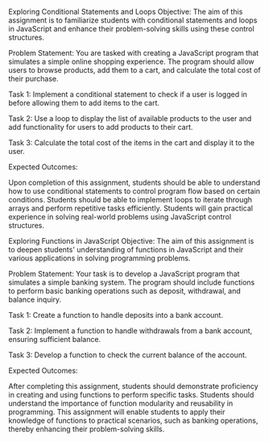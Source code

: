 Exploring Conditional Statements and Loops
Objective: The aim of this assignment is to familiarize students with conditional statements and loops in JavaScript and enhance their problem-solving skills using these control structures.

Problem Statement: You are tasked with creating a JavaScript program that simulates a simple online shopping experience. The program should allow users to browse products, add them to a cart, and calculate the total cost of their purchase.

Task 1: Implement a conditional statement to check if a user is logged in before allowing them to add items to the cart.

Task 2: Use a loop to display the list of available products to the user and add functionality for users to add products to their cart.

Task 3: Calculate the total cost of the items in the cart and display it to the user.

Expected Outcomes:

Upon completion of this assignment, students should be able to understand how to use conditional statements to control program flow based on certain conditions.
Students should be able to implement loops to iterate through arrays and perform repetitive tasks efficiently.
Students will gain practical experience in solving real-world problems using JavaScript control structures.


Exploring Functions in JavaScript
Objective: The aim of this assignment is to deepen students' understanding of functions in JavaScript and their various applications in solving programming problems.

Problem Statement: Your task is to develop a JavaScript program that simulates a simple banking system. The program should include functions to perform basic banking operations such as deposit, withdrawal, and balance inquiry.

Task 1: Create a function to handle deposits into a bank account.

Task 2: Implement a function to handle withdrawals from a bank account, ensuring sufficient balance.

Task 3: Develop a function to check the current balance of the account.

Expected Outcomes:

After completing this assignment, students should demonstrate proficiency in creating and using functions to perform specific tasks.
Students should understand the importance of function modularity and reusability in programming.
This assignment will enable students to apply their knowledge of functions to practical scenarios, such as banking operations, thereby enhancing their problem-solving skills.
